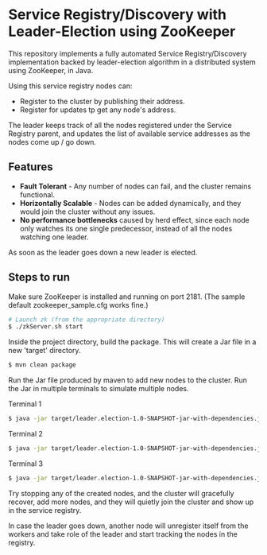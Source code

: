 # Service Registry/Discovery with Leader-Election using ZooKeeper

This repository implements a fully automated Service Registry/Discovery implementation backed by leader-election algorithm in a distributed
system using ZooKeeper, in Java.

Using this service registry nodes can:
* Register to the cluster by publishing their address.
* Register for updates tp get any node's address.

The leader keeps track of all the nodes registered under the Service Registry parent, and updates the list of available
service addresses as the nodes come up / go down.

## Features

* **Fault Tolerant** - Any number of nodes can fail, and the cluster remains functional.
* **Horizontally Scalable** - Nodes can be added dynamically, and they would join the cluster without any issues.
* **No performance bottlenecks** caused by herd effect, since each node only watches its one single predecessor, instead
  of all the nodes watching one leader.

As soon as the leader goes down a new leader is elected.

## Steps to run

Make sure ZooKeeper is installed and running on port 2181. (The sample default zookeeper_sample.cfg works fine.)

```bash
# Launch zk (from the appropriate directory)
$ ./zkServer.sh start
```

Inside the project directory, build the package. This will create a Jar file in a new 'target' directory.

```bash
$ mvn clean package
```

Run the Jar file produced by maven to add new nodes to the cluster. Run the Jar in multiple terminals to simulate
multiple nodes.

Terminal 1

```bash
$ java -jar target/leader.election-1.0-SNAPSHOT-jar-with-dependencies.jar 8080
```

Terminal 2

```bash
$ java -jar target/leader.election-1.0-SNAPSHOT-jar-with-dependencies.jar 8081
```

Terminal 3

```bash
$ java -jar target/leader.election-1.0-SNAPSHOT-jar-with-dependencies.jar 8082
```

Try stopping any of the created nodes, and the cluster will gracefully recover, add more nodes, and they will quietly
join the cluster and show up in the service registry.

In case the leader goes down, another node will unregister itself from the workers and take role of the leader and start
tracking the nodes in the registry.
